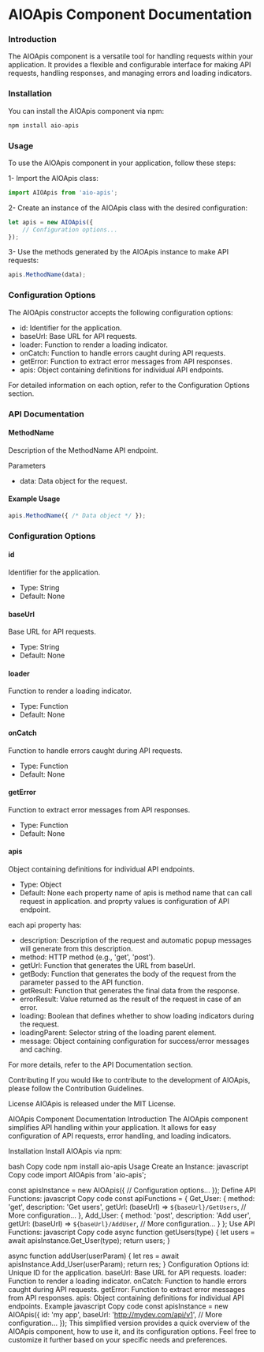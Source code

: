 # AIOApis Component Documentation
### Introduction
The AIOApis component is a versatile tool for handling requests within your application. It provides a flexible and configurable interface for making API requests, handling responses, and managing errors and loading indicators.

### Installation
You can install the AIOApis component via npm:

``` javascript
npm install aio-apis
```
### Usage
To use the AIOApis component in your application, follow these steps:

1- Import the AIOApis class:
``` javascript
import AIOApis from 'aio-apis';
```
2- Create an instance of the AIOApis class with the desired configuration:
``` javascript
let apis = new AIOApis({
    // Configuration options...
});
```
3- Use the methods generated by the AIOApis instance to make API requests:
``` javascript
apis.MethodName(data);
```
### Configuration Options
The AIOApis constructor accepts the following configuration options:

- id: Identifier for the application.
- baseUrl: Base URL for API requests.
- loader: Function to render a loading indicator.
- onCatch: Function to handle errors caught during API requests.
- getError: Function to extract error messages from API responses.
- apis: Object containing definitions for individual API endpoints.

For detailed information on each option, refer to the Configuration Options section.

### API Documentation
#### MethodName
Description of the MethodName API endpoint.

Parameters
- data: Data object for the request.
#### Example Usage
``` javascript
apis.MethodName({ /* Data object */ });
```
### Configuration Options
#### id
Identifier for the application.

- Type: String
- Default: None
#### baseUrl
Base URL for API requests.

- Type: String
- Default: None
#### loader
Function to render a loading indicator.

- Type: Function
- Default: None
#### onCatch
Function to handle errors caught during API requests.

- Type: Function
- Default: None
#### getError
Function to extract error messages from API responses.

- Type: Function
- Default: None
#### apis
Object containing definitions for individual API endpoints.

- Type: Object
- Default: None
each property name of apis is method name that can call request in application. 
and proprty values is configuration of API endpoint.

each api property has:
- description: Description of the request and automatic popup messages will generate from this description.
- method: HTTP method (e.g., 'get', 'post').
- getUrl: Function that generates the URL from baseUrl.
- getBody: Function that generates the body of the request from the parameter passed to the API function.
- getResult: Function that generates the final data from the response.
- errorResult: Value returned as the result of the request in case of an error.
- loading: Boolean that defines whether to show loading indicators during the request.
- loadingParent: Selector string of the loading parent element.
- message: Object containing configuration for success/error messages and caching.

For more details, refer to the API Documentation section.

Contributing
If you would like to contribute to the development of AIOApis, please follow the Contribution Guidelines.

License
AIOApis is released under the MIT License.

AIOApis Component Documentation
Introduction
The AIOApis component simplifies API handling within your application. It allows for easy configuration of API requests, error handling, and loading indicators.

Installation
Install AIOApis via npm:

bash
Copy code
npm install aio-apis
Usage
Create an Instance:
javascript
Copy code
import AIOApis from 'aio-apis';

const apisInstance = new AIOApis({
    // Configuration options...
});
Define API Functions:
javascript
Copy code
const apiFunctions = {
    Get_User: {
        method: 'get',
        description: 'Get users',
        getUrl: (baseUrl) => `${baseUrl}/GetUsers`,
        // More configuration...
    },
    Add_User: {
        method: 'post',
        description: 'Add user',
        getUrl: (baseUrl) => `${baseUrl}/AddUser`,
        // More configuration...
    }
};
Use API Functions:
javascript
Copy code
async function getUsers(type) {
    let users = await apisInstance.Get_User(type);
    return users;
}

async function addUser(userParam) {
    let res = await apisInstance.Add_User(userParam);
    return res;
}
Configuration Options
id: Unique ID for the application.
baseUrl: Base URL for API requests.
loader: Function to render a loading indicator.
onCatch: Function to handle errors caught during API requests.
getError: Function to extract error messages from API responses.
apis: Object containing definitions for individual API endpoints.
Example
javascript
Copy code
const apisInstance = new AIOApis({
    id: 'my app',
    baseUrl: 'http://mydev.com/api/v1',
    // More configuration...
});
This simplified version provides a quick overview of the AIOApis component, how to use it, and its configuration options. Feel free to customize it further based on your specific needs and preferences.
